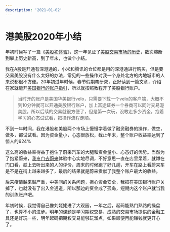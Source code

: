 ```yaml
---
description: '2021-01-02'
---
```


# 港美股2020年小结

年初时候写了一篇《[美股初体验](http://mp.weixin.qq.com/s?__biz=MjM5NTQyMzY2MQ==&mid=2447860015&idx=1&sn=76ec025fa90a5aa3b9c274d09e1b2e90&chksm=b2eb75ed859cfcfbd382001472266b0b5770ad9e70ec80c68ddb6f56442f601c67f83ffd7f89&scene=21#wechat_redirect)》，这一年见证了[美股交易市场的历史](http://mp.weixin.qq.com/s?__biz=MjM5NTQyMzY2MQ==&mid=2447860022&idx=1&sn=2dc4c9171558fadd5797cb2184132e60&chksm=b2eb75f4859cfce2ed99cc89d228d0a45826cece931d28c2aec83dbe7343d689830a2a081638&scene=21#wechat_redirect)，数次熔断到攀上历史新高，到了年末，也做个小结。

我在A股是开通有深港通的，小米和腾讯的仓位都是用的深港通进行购买，但是要交易美股没有什么太好的办法，常见的一些操作对我一个身处北方的内地城市的人来说都很不方便。20年初过年时候，春节假期瞎研究，正好读到一篇文章，介绍在家就能开[美国银行的账户指引](http://mp.weixin.qq.com/s?__biz=MjM5NzcwMDQ5Mg==&mid=2650422910&idx=1&sn=682f7a8db7add3710935e1fa2f7d824d&chksm=bedb689d89ace18b3aea0f622cc8958348d985770eb543a50167d101da811143b8cb2f3f1e9e&scene=21#wechat_redirect)，所以就按照教程开了美股银行账户。

> 当时开的账户是美国华美银行velo，只需要下载一个velo的客户端，大概不到10分钟就可以开通美股银行账户，加上富途证券一个券商可以同时交易港美股，所以后续的交易就很方便了，但是第一次玩，没敢走多少资金，抱着学习的心态试试看，把操作流程走顺。

不到一年时间，我在港股和美股两个市场上慢慢学着做了融资融券的操作，做空，做多，都试试看。因为资金量小，心态很放松，截止年末，整个账户收益率达到了惊人的624%

这么高的收益率得益于抱住了蔚来汽车的大腿和资金量小、心态好的优势。当然为了抱紧蔚来，[我专门去蔚来](http://mp.weixin.qq.com/s?__biz=MjM5NTQyMzY2MQ==&mid=2447860091&idx=1&sn=33740a868e153ca8a288c8d530113c67&chksm=b2eb75b9859cfcafb71bdad234e2d765baeb8201f4cbce06effd0c74509127c16f7d8a95c85b&scene=21#wechat_redirect)体验中心实地尽调，不好意思一直在店里呆着，就蹲在门口看，趁上去听出来的人的评价，周末的时候跑了好几趟，开车在路上看蔚来车是不是在街上越来越多了，最后的结果就是蔚来贡献了我整个账户最大的收益。

后来疫情越来越严重，中美间的关系问题，担心资金安全，我把在美国银行账户关掉了，也就没有了出入金通道，所以那边的资金成了孤岛，短期内这个账户就当我的训练账户吧。

年初时候，我觉得自己像刘姥姥进了大观园，一年之后，起码能熟门熟路的操盘了，也算不小的进步。明年的课题是学习期权交易，成熟的交易市场提供的金融工具还是好玩一些，明年起码把期权交易能够玩溜点，如果顺便再能赚钱就更开心了。

